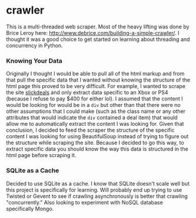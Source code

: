 crawler
=======


This is a multi-threaded web scraper. Most of the heavy lifting was done by Brice Leroy here: http://www.debrice.com/building-a-simple-crawler/. I thought it was a good choice to get started on learning about threading and concurrency in Python.

### Knowing Your Data
Originally I thought I would be able to pull all of the html markup and from that pull the specific data that I wanted without knowing the structure of the html page this proved to be very difficult. For example, I wanted to scrape the site [slickdeals](http://www.slickdeals.net) and only extract data specific to an Xbox or PS4 (because I refuse to pay $400 for either lol). I assumed that the content I would be looking for would be in a `div` but other than that there were no other assumptions that I could make (such as the class name or any other attributes that would indicate the `div` contained a deal item) that would allow me to automatically extract the content I was looking for. Given that conclusion, I decided to feed the scraper the structure of the specific content I was looking for using BeautifulSoup instead of trying to figure out the structure while scraping the site. Because I decided to go this way, to extract specific data you should know the way this data is structured in the html page before scraping it.

### SQLite as a Cache
Decided to use SQLite as a cache. I know that SQLite doesn't scale well but this project is specifically for learning. Will probably end up trying to use Twisted or Gevent to see if crawling asynchronously is better that crawling "concurrently." Also looking to experiment with NoSQL database specifically Mongo.
